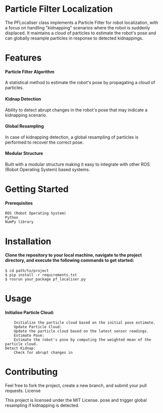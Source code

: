 # Particle Filter Localization
The PFLocaliser class implements a Particle Filter for robot localization, with a focus on handling "kidnapping" scenarios where the robot is suddenly displaced. It maintains a cloud of particles to estimate the robot's pose and can globally resample particles in response to detected kidnappings.
# Features

#### Particle Filter Algorithm
A statistical method to estimate the robot's pose by propagating a cloud of particles.

#### Kidnap Detection
Ability to detect abrupt changes in the robot's pose that may indicate a kidnapping scenario.

#### Global Resampling
In case of kidnapping detection, a global resampling of particles is performed to recover the correct pose.

#### Modular Structure
Built with a modular structure making it easy to integrate with other ROS (Robot Operating System) based systems.
# Getting Started
#### Prerequisites

    ROS (Robot Operating System)
    Python
    NumPy library
    
# Installation

#### Clone the repository to your local machine, navigate to the project directory, and execute the following commands to get started:
    $ cd path/to/project
    $ pip install -r requirements.txt
    $ rosrun your_package pf_localiser.py
# Usage

#### Initialise Particle Cloud:
        Initialize the particle cloud based on the initial pose estimate.
        Update Particle Cloud:
        Update the particle cloud based on the latest sensor readings.
        Estimate Pose:
        Estimate the robot's pose by computing the weighted mean of the particle cloud.
    Detect Kidnap:
        Check for abrupt changes in
# Contributing

Feel free to fork the project, create a new branch, and submit your pull requests.
License

This project is licensed under the MIT License. pose and trigger global resampling if kidnapping is detected.
        
